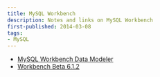 ```yaml
---
title: MySQL Workbench
description: Notes and links on MySQL Workbench
first-published: 2014-03-08
tags:
- MySQL
---
```


*   [MySQL Workbench Data Modeler](http://opensourcedba.wordpress.com/2014/03/06/mysql-workbench-data-modeler/)
*   [Workbench Beta 6.1.2](http://opensourcedba.wordpress.com/2014/03/05/workbench-beta-6-1-2/)

